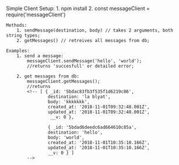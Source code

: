 Simple Client
    Setup:
        1. npm install
        2. const messageClient = require('messageClient')

    Methods:
        1. sendMessage(destination, body) // takes 2 arguments, both string types;
        2. getMessages() // retreives all messages from db;

    Examples: 
        1. send a message:
            messageClient.sendMessage('hello', 'world');
            //returns 'succesfull' or detailed error;

        2. get messages from db:
            messageClient.getMessages();
            //returns
            <!-- [ { _id: '5bdac83fb3f535f1d6219c86',
                    destination: 'la blyat',
                    body: 'kkkkkkk',
                    created_at: '2018-11-01T09:32:48.001Z',
                    updated_at: '2018-11-01T09:32:48.001Z',
                     __v: 0 },

                    { _id: '5bdad6deedc6ad664610c85a',
                    destination: 'hello',
                    body: 'world',
                    created_at: '2018-11-01T10:35:10.166Z',
                    updated_at: '2018-11-01T10:35:10.166Z',
                    __v: 0 } ] 
            -->

